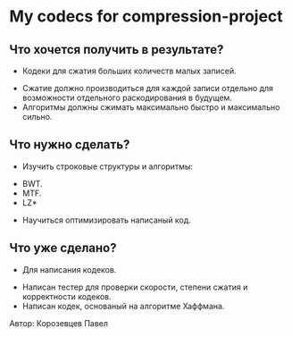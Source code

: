 # My codecs for compression-project

## Что хочется получить в результате?
* Кодеки для сжатия больших количеств малых записей.
 + Сжатие должно производиться для каждой записи отдельно для возможности отдельного раскодирования в будущем.
 + Алгоритмы должны сжимать максимально быстро и максимально сильно.

## Что нужно сделать?
* Изучить строковые структуры и алгоритмы:
 + BWT.
 + MTF.
 + LZ*
* Научиться оптимизировать написаный код.

## Что уже сделано?
* Для написания кодеков.
 + Написан тестер для проверки скорости, степени сжатия и корректности кодеков.
 + Написан кодек, основаный на алгоритме Хаффмана.

Автор: Корозевцев Павел
